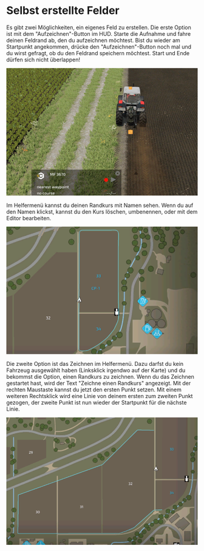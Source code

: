 # Selbst erstellte Felder


Es gibt zwei Möglichkeiten, ein eigenes Feld zu erstellen.
Die erste Option ist mit dem "Aufzeichnen"-Button im HUD.
Starte die Aufnahme und fahre deinen Feldrand ab, den du aufzeichnen möchtest.
Bist du wieder am Startpunkt angekommen, drücke den "Aufzeichnen"-Button noch mal und du wirst gefragt, ob du den Feldrand speichern möchtest.
Start und Ende dürfen sich nicht überlappen!


![Image](https://raw.githubusercontent.com/Jan2903/CourseplayHelp/refs/heads/main/translation_data/recordcustomhelp_0_0_765_510.png)


Im Helfermenü kannst du deinen Randkurs mit Namen sehen.
Wenn du auf den Namen klickst, kannst du den Kurs löschen, umbenennen, oder mit dem Editor bearbeiten.


![Image](https://raw.githubusercontent.com/Jan2903/CourseplayHelp/refs/heads/main/translation_data/donecustomhelp_0_0_765_510.png)


Die zweite Option ist das Zeichnen im Helfermenü.
Dazu darfst du kein Fahrzeug ausgewählt haben (Linksklick irgendwo auf der Karte) und du bekommst die Option, einen Randkurs zu zeichnen.
Wenn du das Zeichnen gestartet hast, wird der Text "Zeichne einen Randkurs" angezeigt.
Mit der rechten Maustaste kannst du jetzt den ersten Punkt setzen.
Mit einem weiteren Rechtsklick wird eine Linie von deinem ersten zum zweiten Punkt gezogen, der zweite Punkt ist nun wieder der Startpunkt für die nächste Linie.


![Image](https://raw.githubusercontent.com/Jan2903/CourseplayHelp/refs/heads/main/translation_data/drawcustomhelp_0_0_765_510.png)

